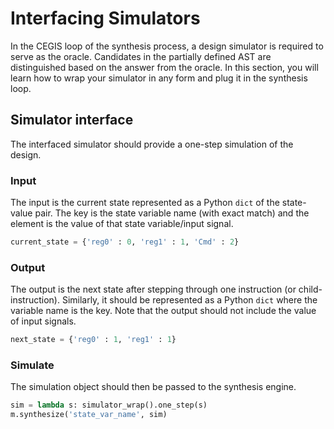 # Interfacing Simulators

In the CEGIS loop of the synthesis process, a design simulator is required to serve as the oracle. Candidates in the partially defined AST are distinguished based on the answer from the oracle. In this section, you will learn how to wrap your simulator in any form and plug it in the synthesis loop. 

## Simulator interface

The interfaced simulator should provide a one-step simulation of the design. 

### **Input**

The input is the current state represented as a Python `dict` of the state-value pair. The key is the state variable name \(with exact match\) and the element is the value of that state variable/input signal.

```python
current_state = {'reg0' : 0, 'reg1' : 1, 'Cmd' : 2}
```

### Output

The output is the next state after stepping through one instruction \(or child-instruction\). Similarly, it should be represented as a Python `dict` where the variable name is the key. Note that the output should not include the value of input signals. 

```python
next_state = {'reg0' : 1, 'reg1' : 1}
```

### Simulate

The simulation object should then be passed to the synthesis engine.

```python
sim = lambda s: simulator_wrap().one_step(s)
m.synthesize('state_var_name', sim)
```

